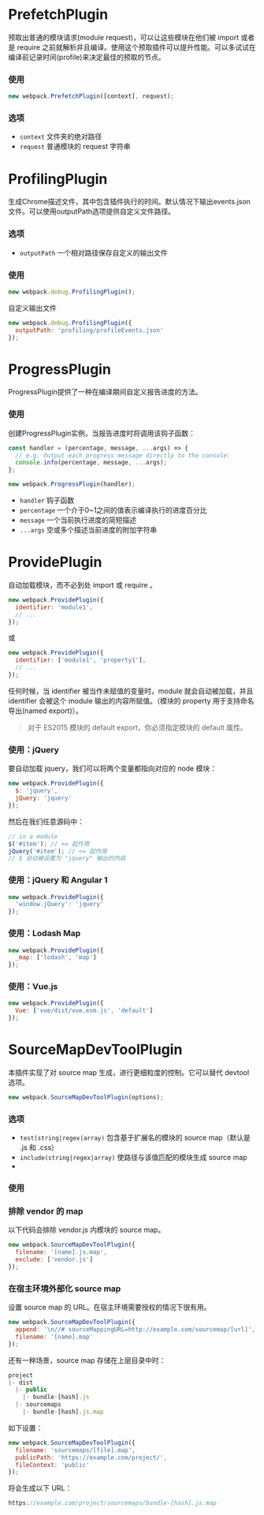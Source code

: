 # PrefetchPlugin

预取出普通的模块请求(module request)，可以让这些模块在他们被 import 或者是 require 之前就解析并且编译。使用这个预取插件可以提升性能。可以多试试在编译前记录时间(profile)来决定最佳的预取的节点。

### 使用

```js
new webpack.PrefetchPlugin([context], request);
```

### 选项

- ```context``` 文件夹的绝对路径
- ```request``` 普通模块的 request 字符串

# ProfilingPlugin

生成Chrome描述文件，其中包含插件执行的时间。默认情况下输出events.json文件。可以使用outputPath选项提供自定义文件路径。

### 选项

- ```outputPath``` 一个相对路径保存自定义的输出文件

### 使用

```js
new webpack.debug.ProfilingPlugin();
```

自定义输出文件

```js
new webpack.debug.ProfilingPlugin({
  outputPath: 'profiling/profileEvents.json'
});
```

# ProgressPlugin

ProgressPlugin提供了一种在编译期间自定义报告进度的方法。

### 使用

创建ProgressPlugin实例，当报告进度时将调用该钩子函数：

```js
const handler = (percentage, message, ...args) => {
  // e.g. Output each progress message directly to the console:
  console.info(percentage, message, ...args);
};

new webpack.ProgressPlugin(handler);
```

- ```handler``` 钩子函数
- ```percentage``` 一个介于0~1之间的值表示编译执行的进度百分比
- ```message``` 一个当前执行进度的简短描述
- ```...args``` 空或多个描述当前进度的附加字符串

# ProvidePlugin

自动加载模块，而不必到处 import 或 require 。

```js
new webpack.ProvidePlugin({
  identifier: 'module1',
  // ...
});
```
或
```js
new webpack.ProvidePlugin({
  identifier: ['module1', 'property1'],
  // ...
});
```

任何时候，当 identifier 被当作未赋值的变量时，module 就会自动被加载，并且 identifier 会被这个 module 输出的内容所赋值。（模块的 property 用于支持命名导出(named export)）。

> 对于 ES2015 模块的 default export，你必须指定模块的 default 属性。

### 使用：jQuery

要自动加载 jquery，我们可以将两个变量都指向对应的 node 模块：

```js
new webpack.ProvidePlugin({
  $: 'jquery',
  jQuery: 'jquery'
});
```

然后在我们任意源码中：

```js
// in a module
$('#item'); // <= 起作用
jQuery('#item'); // <= 起作用
// $ 自动被设置为 "jquery" 输出的内容
```

### 使用：jQuery 和 Angular 1 

```js
new webpack.ProvidePlugin({
  'window.jQuery': 'jquery'
});
```

### 使用：Lodash Map

```js
new webpack.ProvidePlugin({
  _map: ['lodash', 'map']
});
```

### 使用：Vue.js

```js
new webpack.ProvidePlugin({
  Vue: ['vue/dist/vue.esm.js', 'default']
});
```

# SourceMapDevToolPlugin

本插件实现了对 source map 生成，进行更细粒度的控制。它可以替代 devtool 选项。

```js
new webpack.SourceMapDevToolPlugin(options);
```

### 选项

- ```test(string|regex|array)``` 包含基于扩展名的模块的 source map（默认是 .js 和 .css）
- ```include(string|regex|array)``` 使路径与该值匹配的模块生成 source map
- 

### 使用

### 排除 vendor 的 map

以下代码会排除 vendor.js 内模块的 source map。

```js
new webpack.SourceMapDevToolPlugin({
  filename: '[name].js.map',
  exclude: ['vendor.js']
});
```

### 在宿主环境外部化 source map

设置 source map 的 URL。在宿主环境需要授权的情况下很有用。

```js
new webpack.SourceMapDevToolPlugin({
  append: '\n//# sourceMappingURL=http://example.com/sourcemap/[url]',
  filename: '[name].map'
});
```

还有一种场景，source map 存储在上层目录中时：

```js
project
|- dist
  |- public
    |- bundle-[hash].js
  |- sourcemaps
    |- bundle-[hash].js.map
```

如下设置：

```js
new webpack.SourceMapDevToolPlugin({
  filename: 'sourcemaps/[file].map',
  publicPath: 'https://example.com/project/',
  fileContext: 'public'
});
```

将会生成以下 URL：

```js
https://example.com/project/sourcemaps/bundle-[hash].js.map
```




















